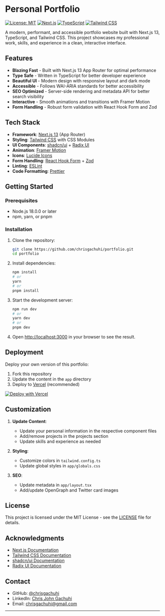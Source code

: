 # Personal Portfolio

[![License: MIT](https://img.shields.io/badge/License-MIT-yellow.svg)](https://opensource.org/licenses/MIT)
[![Next.js](https://img.shields.io/badge/Next.js-000000?style=flat&logo=nextdotjs&logoColor=white)](https://nextjs.org/)
[![TypeScript](https://img.shields.io/badge/TypeScript-007ACC?style=flat&logo=typescript&logoColor=white)](https://www.typescriptlang.org/)
[![Tailwind CSS](https://img.shields.io/badge/Tailwind_CSS-38B2AC?style=flat&logo=tailwind-css&logoColor=white)](https://tailwindcss.com/)

A modern, performant, and accessible portfolio website built with Next.js 13, TypeScript, and Tailwind CSS. This project showcases my professional work, skills, and experience in a clean, interactive interface.

## Features

- **Blazing Fast** - Built with Next.js 13 App Router for optimal performance
- **Type Safe** - Written in TypeScript for better developer experience
- **Beautiful UI** - Modern design with responsive layout and dark mode
- **Accessible** - Follows WAI-ARIA standards for better accessibility
- **SEO Optimized** - Server-side rendering and metadata API for better search visibility
- **Interactive** - Smooth animations and transitions with Framer Motion
- **Form Handling** - Robust form validation with React Hook Form and Zod

## Tech Stack

- **Framework**: [Next.js 13](https://nextjs.org/) (App Router)
- **Styling**: [Tailwind CSS](https://tailwindcss.com/) with CSS Modules
- **UI Components**: [shadcn/ui](https://ui.shadcn.com/) + [Radix UI](https://www.radix-ui.com/)
- **Animation**: [Framer Motion](https://www.framer.com/motion/)
- **Icons**: [Lucide Icons](https://lucide.dev/)
- **Form Handling**: [React Hook Form](https://react-hook-form.com/) + [Zod](https://zod.dev/)
- **Linting**: [ESLint](https://eslint.org/)
- **Code Formatting**: [Prettier](https://prettier.io/)

## Getting Started

### Prerequisites

- Node.js 18.0.0 or later
- npm, yarn, or pnpm

### Installation

1. Clone the repository:

   ```bash
   git clone https://github.com/chrisgachuhi/portfolio.git
   cd portfolio
   ```

2. Install dependencies:

   ```bash
   npm install
   # or
   yarn
   # or
   pnpm install
   ```

3. Start the development server:

   ```bash
   npm run dev
   # or
   yarn dev
   # or
   pnpm dev
   ```

4. Open [http://localhost:3000](http://localhost:3000) in your browser to see the result.

## Deployment

Deploy your own version of this portfolio:

1. Fork this repository
2. Update the content in the `app` directory
3. Deploy to [Vercel](https://vercel.com/new?utm_medium=default-template&filter=next.js&utm_source=create-next-app&utm_campaign=create-next-app) (recommended)

[![Deploy with Vercel](https://vercel.com/button)](https://vercel.com/new?utm_medium=default-template&filter=next.js&utm_source=create-next-app&utm_campaign=create-next-app)

## Customization

1. **Update Content**:

   - Update your personal information in the respective component files
   - Add/remove projects in the projects section
   - Update skills and experience as needed

2. **Styling**:

   - Customize colors in `tailwind.config.ts`
   - Update global styles in `app/globals.css`

3. **SEO**:
   - Update metadata in `app/layout.tsx`
   - Add/update OpenGraph and Twitter card images

## License

This project is licensed under the MIT License - see the [LICENSE](LICENSE) file for details.

## Acknowledgments

- [Next.js Documentation](https://nextjs.org/docs)
- [Tailwind CSS Documentation](https://tailwindcss.com/docs)
- [shadcn/ui Documentation](https://ui.shadcn.com/docs)
- [Radix UI Documentation](https://www.radix-ui.com/docs)

## Contact

- GitHub: [@chrisgachuhi](https://github.com/chrisgachuhi)
- LinkedIn: [Chris John Gachuhi](https://linkedin.com/in/chris-john-gachuhi)
- Email: chrisgachuhi@gmail.com

---
